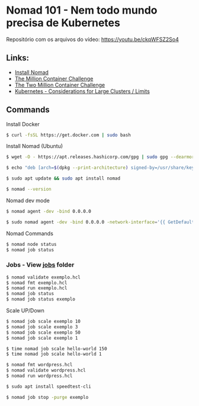 # Nomad 101 - Nem todo mundo precisa de Kubernetes

Repositório com os arquivos do vídeo: https://youtu.be/ckqWFSZ2So4 

## Links:
- [Install Nomad](https://developer.hashicorp.com/nomad/install)
- [The Million Container Challenge](https://www.hashicorp.com/en/c1m)
- [The Two Million Container Challenge](https://www.hashicorp.com/en/c2m)
- [Kubernetes - Considerations for Large Clusters / Limits](https://kubernetes.io/docs/setup/best-practices/cluster-large/)


## Commands

Install Docker
```bash
$ curl -fsSL https://get.docker.com | sudo bash
```

Install Nomad (Ubuntu) 
```bash
$ wget -O - https://apt.releases.hashicorp.com/gpg | sudo gpg --dearmor -o /usr/share/keyrings/hashicorp-archive-keyring.gpg

$ echo "deb [arch=$(dpkg --print-architecture) signed-by=/usr/share/keyrings/hashicorp-archive-keyring.gpg] https://apt.releases.hashicorp.com $(lsb_release -cs) main" | sudo tee /etc/apt/sources.list.d/hashicorp.list

$ sudo apt update && sudo apt install nomad

$ nomad --version
```

Nomad dev mode
```bash
$ nomad agent -dev -bind 0.0.0.0

$ sudo nomad agent -dev -bind 0.0.0.0 -network-interface='{{ GetDefaultInterfaces | attr "name" }}'
```

Nomad Commands
```bash
$ nomad node status
$ nomad job status
```

### Jobs - View [jobs](jobs/) folder

```bash
$ nomad validate exemplo.hcl
$ nomad fmt exemplo.hcl
$ nomad run exemplo.hcl
$ nomad job status
$ nomad job status exemplo
```

Scale UP/Down
```bash
$ nomad job scale exemplo 10
$ nomad job scale exemplo 3
$ nomad job scale exemplo 50
$ nomad job scale exemplo 1
```

```bash
$ time nomad job scale hello-world 150
$ time nomad job scale hello-world 1
```

```bash
$ nomad fmt wordpress.hcl
$ nomad validate wordpress.hcl
$ nomad run wordpress.hcl
```
```bash
$ sudo apt install speedtest-cli
```

```bash
$ nomad job stop -purge exemplo

```
